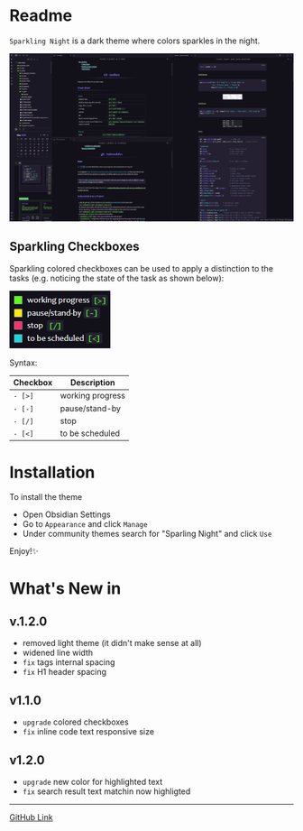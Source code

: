 # Readme

`Sparkling Night` is a dark theme where colors sparkles in the night. 

![img](img/sparkling_night.png)

## Sparkling Checkboxes

Sparkling colored checkboxes can be used to apply a distinction to the tasks (e.g. noticing the state of the task as shown below):

![img](img/checkboxes.png)

Syntax:

| Checkbox | Description |
|---|---|
|`- [>]` | working progress|
|`- [-]` | pause/stand-by|
|`- [/]` | stop |
|`- [<]` | to be scheduled |

# Installation

To install the theme

- Open Obsidian Settings
- Go to `Appearance` and click `Manage`
- Under community themes search for "Sparling Night" and click `Use`

Enjoy!✨


# What's New in 

## v.1.2.0

- removed light theme (it didn't make sense at all)
- widened line width
- `fix` tags internal spacing
- `fix` H1 header spacing

## v1.1.0

- `upgrade` colored checkboxes
- `fix` inline code text responsive size

## v1.2.0

- `upgrade` new color for highlighted text
- `fix` search result text matchin now highligted

---

[GitHub Link](git@github.com:isax785/obsidian-sparkling-night.git)